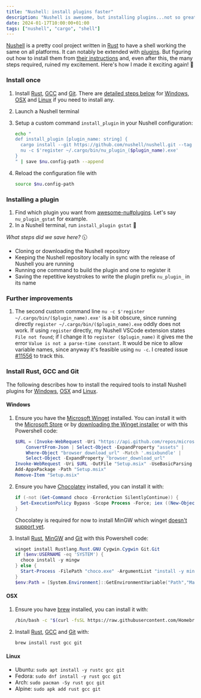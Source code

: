 ```yaml
---
title: "Nushell: install plugins faster"
description: "Nushell is awesome, but installing plugins...not so great...let's make it great!"
date: 2024-01-17T10:00:00+01:00
tags: ["nushell", "cargo", "shell"]
---
```


[Nushell](https://www.nushell.sh/) is a pretty cool project written in [Rust](https://www.rust-lang.org/) to have a shell working the same on all platforms.
It can notably be extended with [plugins](https://www.nushell.sh/book/plugins.html).
But figuring out how to install them from [their instructions](https://www.nushell.sh/book/plugins.html#adding-a-plugin) and, even after this, the many steps required, ruined my excitement.
Here's how I made it exciting again! 🚀

### Install once

1. Install [Rust](https://www.rust-lang.org/), [GCC](https://gcc.gnu.org/) and [Git](https://git-scm.com/). There are [detailed steps below](#install-rust-gcc-and-git) for [Windows](#windows), [OSX](#osx) and [Linux](#linux) if you need to install any.
1. Launch a Nushell terminal
1. Setup a custom command `install_plugin` in your Nushell configuration:

    ```sh
    echo "
    def install_plugin [plugin_name: string] {
      cargo install --git https://github.com/nushell/nushell.git --tag (version | get version) $'nu_plugin_($plugin_name)';
      nu -c $'register ~/.cargo/bin/nu_plugin_($plugin_name).exe'
    }
    " | save $nu.config-path --append
    ```

1. Reload the configuration file with

    ```sh
    source $nu.config-path
    ```

### Installing a plugin

1. Find which plugin you want from [awesome-nu#plugins](https://github.com/nushell/awesome-nu#plugins). Let's say `nu_plugin_gstat` for example.
1. In a Nushell terminal, run `install_plugin gstat` 🎉

*What steps did we save here?* 🕥

- Cloning or downloading the Nushell repository
- Keeping the Nushell repository locally in sync with the release of Nushell you are running
- Running one command to build the plugin and one to register it
- Saving the repetitive keystrokes to write the plugin prefix `nu_plugin_` in its name

### Further improvements

1. The second custom command line `nu -c $'register ~/.cargo/bin/($plugin_name).exe'` is a bit obscure, since running directly `register ~/.cargo/bin/($plugin_name).exe` oddly does not work.
If using `register` directly, my Nushell VSCode extension states `File not found`;
if I change it to `register ($plugin_name)` it gives me the error `Value is not a parse-time constant`.
It would be nice to allow variable names, since anyway it's feasible using `nu -c`.
I created issue [#11556](https://github.com/nushell/nushell/issues/11556) to track this.

### Install Rust, GCC and Git

The following describes how to install the required tools to install Nushell plugins for [Windows](#windows), [OSX](#osx) and [Linux](#linux).

#### Windows

1. Ensure you have the [Microsoft Winget](https://github.com/microsoft/winget-cli) installed.
You can install it with the [Microsoft Store](https://www.microsoft.com/store/productId/9NBLGGH4NNS1?ocid=pdpshare) or by [downloading the Winget installer](https://aka.ms/getwinget) or with this Powershell code:

    ```powershell
    $URL = (Invoke-WebRequest -Uri "https://api.github.com/repos/microsoft/winget-cli/releases/latest").Content |
        ConvertFrom-Json | Select-Object -ExpandProperty "assets" |
        Where-Object "browser_download_url" -Match '.msixbundle' |
        Select-Object -ExpandProperty "browser_download_url"
    Invoke-WebRequest -Uri $URL -OutFile "Setup.msix" -UseBasicParsing
    Add-AppxPackage -Path "Setup.msix"
    Remove-Item "Setup.msix"
    ```

1. Ensure you have [Chocolatey](https://chocolatey.org/) installed, you can install it with:

    ```powershell
    if (-not (Get-Command choco -ErrorAction SilentlyContinue)) {
      Set-ExecutionPolicy Bypass -Scope Process -Force; iex ((New-Object System.Net.WebClient).DownloadString('https://chocolatey.org/install.ps1'))
    }
    ```

    Chocolatey is required for now to install MinGW which winget [doesn't support yet](https://github.com/microsoft/winget-pkgs/issues/122962).

1. Install [Rust](https://www.rust-lang.org/), [MinGW](https://www.mingw-w64.org/) and [Git](https://git-scm.com/) with this Powershell code:

    ```powershell
    winget install Rustlang.Rust.GNU Cygwin.Cygwin Git.Git
    if ($env:USERNAME -eq 'SYSTEM') {
      choco install -y mingw
    } else {
      Start-Process -FilePath "choco.exe" -ArgumentList "install -y mingw" -Verb RunAs -Wait
    }
    $env:Path = [System.Environment]::GetEnvironmentVariable("Path","Machine") + ";" + [System.Environment]::GetEnvironmentVariable("Path","User")
    ```

#### OSX

1. Ensure you have [brew](https://brew.sh/) installed, you can install it with:

    ```bash
    /bin/bash -c "$(curl -fsSL https://raw.githubusercontent.com/Homebrew/install/HEAD/install.sh)"
    ```

1. Install [Rust](https://www.rust-lang.org/), [GCC](https://gcc.gnu.org/) and [Git](https://git-scm.com/) with:

    ```bash
    brew install rust gcc git
    ```

#### Linux

- Ubuntu: `sudo apt install -y rustc gcc git`
- Fedora: `sudo dnf install -y rust gcc git`
- Arch: `sudo pacman -Sy rust gcc git`
- Alpine: `sudo apk add rust gcc git`
